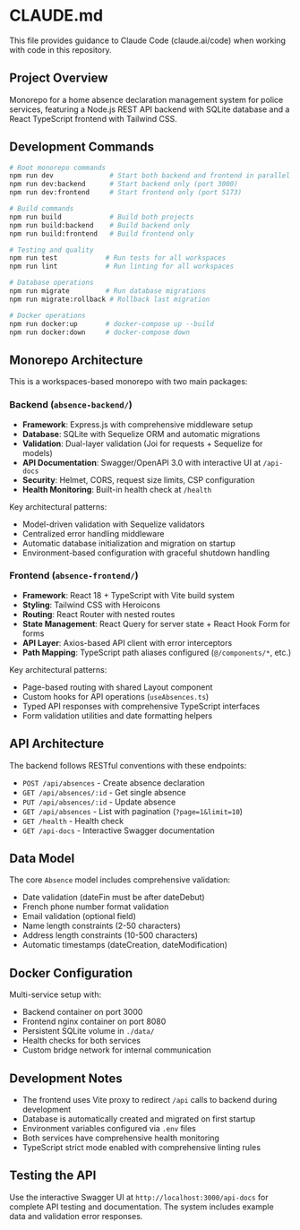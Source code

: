 # CLAUDE.md

This file provides guidance to Claude Code (claude.ai/code) when working with code in this repository.

## Project Overview

Monorepo for a home absence declaration management system for police services, featuring a Node.js REST API backend with SQLite database and a React TypeScript frontend with Tailwind CSS.

## Development Commands

```bash
# Root monorepo commands
npm run dev              # Start both backend and frontend in parallel
npm run dev:backend      # Start backend only (port 3000)
npm run dev:frontend     # Start frontend only (port 5173)

# Build commands
npm run build            # Build both projects
npm run build:backend    # Build backend only
npm run build:frontend   # Build frontend only

# Testing and quality
npm run test            # Run tests for all workspaces
npm run lint            # Run linting for all workspaces

# Database operations
npm run migrate         # Run database migrations
npm run migrate:rollback # Rollback last migration

# Docker operations
npm run docker:up       # docker-compose up --build
npm run docker:down     # docker-compose down
```

## Monorepo Architecture

This is a workspaces-based monorepo with two main packages:

### Backend (`absence-backend/`)
- **Framework**: Express.js with comprehensive middleware setup
- **Database**: SQLite with Sequelize ORM and automatic migrations
- **Validation**: Dual-layer validation (Joi for requests + Sequelize for models)
- **API Documentation**: Swagger/OpenAPI 3.0 with interactive UI at `/api-docs`
- **Security**: Helmet, CORS, request size limits, CSP configuration
- **Health Monitoring**: Built-in health check at `/health`

Key architectural patterns:
- Model-driven validation with Sequelize validators
- Centralized error handling middleware
- Automatic database initialization and migration on startup
- Environment-based configuration with graceful shutdown handling

### Frontend (`absence-frontend/`)
- **Framework**: React 18 + TypeScript with Vite build system
- **Styling**: Tailwind CSS with Heroicons
- **Routing**: React Router with nested routes
- **State Management**: React Query for server state + React Hook Form for forms
- **API Layer**: Axios-based API client with error interceptors
- **Path Mapping**: TypeScript path aliases configured (`@/components/*`, etc.)

Key architectural patterns:
- Page-based routing with shared Layout component
- Custom hooks for API operations (`useAbsences.ts`)
- Typed API responses with comprehensive TypeScript interfaces
- Form validation utilities and date formatting helpers

## API Architecture

The backend follows RESTful conventions with these endpoints:
- `POST /api/absences` - Create absence declaration
- `GET /api/absences/:id` - Get single absence
- `PUT /api/absences/:id` - Update absence
- `GET /api/absences` - List with pagination (`?page=1&limit=10`)
- `GET /health` - Health check
- `GET /api-docs` - Interactive Swagger documentation

## Data Model

The core `Absence` model includes comprehensive validation:
- Date validation (dateFin must be after dateDebut)
- French phone number format validation
- Email validation (optional field)
- Name length constraints (2-50 characters)
- Address length constraints (10-500 characters)
- Automatic timestamps (dateCreation, dateModification)

## Docker Configuration

Multi-service setup with:
- Backend container on port 3000
- Frontend nginx container on port 8080
- Persistent SQLite volume in `./data/`
- Health checks for both services
- Custom bridge network for internal communication

## Development Notes

- The frontend uses Vite proxy to redirect `/api` calls to backend during development
- Database is automatically created and migrated on first startup
- Environment variables configured via `.env` files
- Both services have comprehensive health monitoring
- TypeScript strict mode enabled with comprehensive linting rules

## Testing the API

Use the interactive Swagger UI at `http://localhost:3000/api-docs` for complete API testing and documentation. The system includes example data and validation error responses.